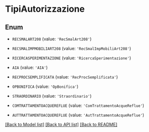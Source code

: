 # TipiAutorizzazione


## Enum

* `RECSMALART208` (value: `'RecSmalArt208'`)

* `RECSMALIMPMOBILIART208` (value: `'RecSmalImpMobiliArt208'`)

* `RICERCASPERIMENTAZIONE` (value: `'RicercaSperimentazione'`)

* `AIA` (value: `'AIA'`)

* `RECPROCSEMPLIFICATA` (value: `'RecProcSemplificata'`)

* `OPBONIFICA` (value: `'OpBonifica'`)

* `STRAORDINARIO` (value: `'Straordinario'`)

* `COMTRATTAMENTOACQUEREFLUE` (value: `'ComTrattamentoAcqueReflue'`)

* `AUTTRATTAMENTOACQUEREFLUE` (value: `'AutTrattamentoAcqueReflue'`)

[[Back to Model list]](../README.md#documentation-for-models) [[Back to API list]](../README.md#documentation-for-api-endpoints) [[Back to README]](../README.md)


